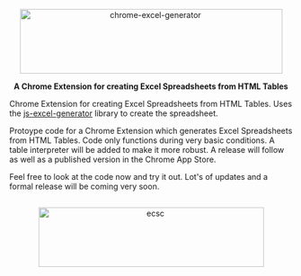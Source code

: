 <p align="center">
 <img width="467px" height="115" alt="chrome-excel-generator" src="https://i.imgur.com/KWp5Akf.png"/> 
</p>
<p align="center"> 
<b>A Chrome Extension for creating Excel Spreadsheets from HTML Tables</b>
</p>

Chrome Extension for creating Excel Spreadsheets from HTML Tables.  Uses the [js-excel-generator](https://github.com/ecscstatsconsulting/js-excel-generator) library to create the spreadsheet.

Protoype code for a Chrome Extension which generates Excel Spreadsheets from HTML Tables.  Code only functions during very basic conditions.  A table interpreter will be added to make it more robust.  A release will follow as well as a published version in the Chrome App Store.

Feel free to look at the code now and try it out.  Lot's of updates and a formal release will be coming very soon.

##

<p align="center">
 <img width="401px" height="106" alt="ecsc" src="https://i.imgur.com/SzVdycv.png"/> 
</p>

